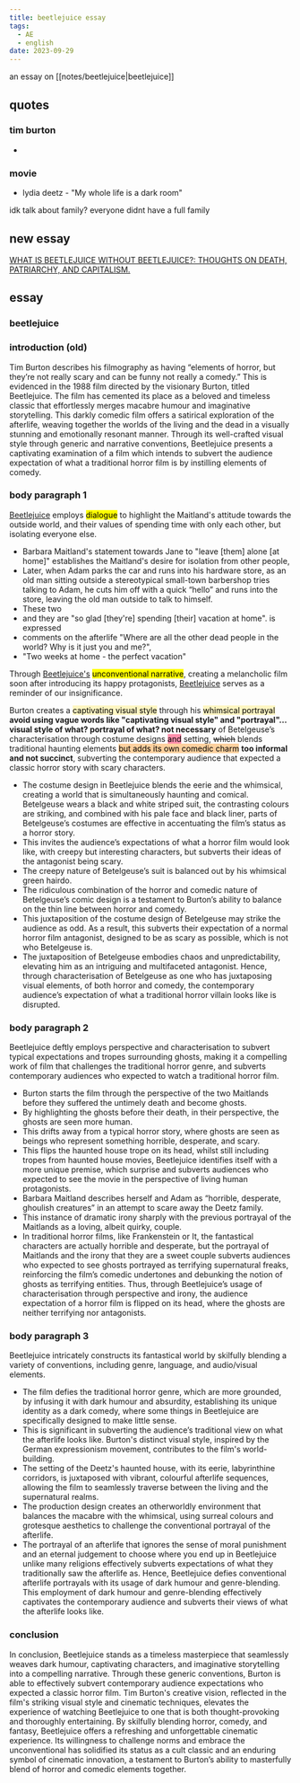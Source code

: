 ```yaml
---
title: beetlejuice essay
tags:
  - AE
  - english
date: 2023-09-29
---
```

an essay on [[notes/beetlejuice|beetlejuice]]
## quotes
### tim burton
- 
### movie
- lydia deetz - "My whole life is a dark room"

idk talk about family? everyone didnt have a full family

## new essay
[WHAT IS BEETLEJUICE WITHOUT BEETLEJUICE?: THOUGHTS ON DEATH, PATRIARCHY, AND CAPITALISM.](https://justdreadfull.com/2020/11/22/what-is-beetlejuice-without-beetlejuice-thoughts-on-death-patriarchy-and-capitalism/)

## essay
### beetlejuice

### introduction (old)
Tim Burton describes his filmography as having “elements of horror, but they’re not really scary and can be funny not really a comedy.” This is evidenced in the 1988 film directed by the visionary Burton, titled Beetlejuice. The film has cemented its place as a beloved and timeless classic that effortlessly merges macabre humour and imaginative storytelling. This darkly comedic film offers a satirical exploration of the afterlife, weaving together the worlds of the living and the dead in a visually stunning and emotionally resonant manner. Through its well-crafted visual style through generic and narrative conventions, Beetlejuice presents a captivating examination of a film which intends to subvert the audience expectation of what a traditional horror film is by instilling elements of comedy.

### body paragraph 1
<u>Beetlejuice</u> employs <mark class="hltr-green">dialogue</mark> to highlight the Maitland's attitude towards the outside world, and their values of spending time with only each other, but isolating everyone else. 
- Barbara Maitland's statement towards Jane to "leave \[them] alone \[at home]" establishes the Maitland's desire for isolation from other people,
- Later, when Adam parks the car and runs into his hardware store, as an old man sitting outside a stereotypical small-town barbershop tries talking to Adam, he cuts him off with a quick “hello” and runs into the store, leaving the old man outside to talk to himself.
- These two 
- and they are "so glad \[they're] spending \[their] vacation at home". is expressed 
- comments on the afterlife "Where are all the other dead people in the world?  Why is it just you and me?", 
- "Two weeks at home - the perfect vacation"

Through <u>Beetlejuice's</u> <mark class="hltr-green">unconventional narrative</mark>, creating a melancholic film soon after introducing its happy protagonists, <u>Beetlejuice</u> serves as a reminder of our insignificance.

Burton creates a <mark style="background: #FFF3A3A6;">captivating visual style</mark> through his <mark style="background: #FFF3A3A6;">whimsical portrayal</mark> **avoid using vague words like "captivating visual style" and "portrayal"... visual style of what? portrayal of what? not necessary** of Betelgeuse’s characterisation through costume designs <mark style="background: #FF5582A6;">and</mark> setting, ~~which~~ blends traditional haunting elements <mark style="background: #FFB86CA6;">but adds its own comedic charm</mark> **too informal and not succinct**, subverting the contemporary audience that expected a classic horror story with scary characters. 
- The costume design in Beetlejuice blends the eerie and the whimsical, creating a world that is simultaneously haunting and comical. Betelgeuse wears a black and white striped suit, the contrasting colours are striking, and combined with his pale face and black liner, parts of Betelgeuse’s costumes are effective in accentuating the film’s status as a horror story. 
- This invites the audience’s expectations of what a horror film would look like, with creepy but interesting characters, but subverts their ideas of the antagonist being scary. 
- The creepy nature of Betelgeuse’s suit is balanced out by his whimsical green hairdo. 
- The ridiculous combination of the horror and comedic nature of Betelgeuse’s comic design is a testament to Burton’s ability to balance on the thin line between horror and comedy. 
- This juxtaposition of the costume design of Betelgeuse may strike the audience as odd. As a result, this subverts their expectation of a normal horror film antagonist, designed to be as scary as possible, which is not who Betelgeuse is. 
- The juxtaposition of Betelgeuse embodies chaos and unpredictability, elevating him as an intriguing and multifaceted antagonist. 
Hence, through characterisation of Betelgeuse as one who has juxtaposing visual elements, of both horror and comedy, the contemporary audience’s expectation of what a traditional horror villain looks like is disrupted.

### body paragraph 2
Beetlejuice deftly employs perspective and characterisation to subvert typical expectations and tropes surrounding ghosts, making it a compelling work of film that challenges the traditional horror genre, and subverts contemporary audiences who expected to watch a traditional horror film. 
- Burton starts the film through the perspective of the two Maitlands before they suffered the untimely death and become ghosts. 
- By highlighting the ghosts before their death, in their perspective, the ghosts are seen more human. 
- This drifts away from a typical horror story, where ghosts are seen as beings who represent something horrible, desperate, and scary. 
- This flips the haunted house trope on its head, whilst still including tropes from haunted house movies, Beetlejuice identifies itself with a more unique premise, which surprise and subverts audiences who expected to see the movie in the perspective of living human protagonists. 
- Barbara Maitland describes herself and Adam as “horrible, desperate, ghoulish creatures” in an attempt to scare away the Deetz family. 
- This instance of dramatic irony sharply with the previous portrayal of the Maitlands as a loving, albeit quirky, couple. 
- In traditional horror films, like Frankenstein or It, the fantastical characters are actually horrible and desperate, but the portrayal of Maitlands and the irony that they are a sweet couple subverts audiences who expected to see ghosts portrayed as terrifying supernatural freaks, reinforcing the film’s comedic undertones and debunking the notion of ghosts as terrifying entities. 
Thus, through Beetlejuice’s usage of characterisation through perspective and irony, the audience expectation of a horror film is flipped on its head, where the ghosts are neither terrifying nor antagonists.

### body paragraph 3
Beetlejuice intricately constructs its fantastical world by skilfully blending a variety of conventions, including genre, language, and audio/visual elements. 
- The film defies the traditional horror genre, which are more grounded, by infusing it with dark humour and absurdity, establishing its unique identity as a dark comedy, where some things in Beetlejuice are specifically designed to make little sense. 
- This is significant in subverting the audience’s traditional view on what the afterlife looks like. Burton's distinct visual style, inspired by the German expressionism movement, contributes to the film's world-building. 
- The setting of the Deetz's haunted house, with its eerie, labyrinthine corridors, is juxtaposed with vibrant, colourful afterlife sequences, allowing the film to seamlessly traverse between the living and the supernatural realms. 
- The production design creates an otherworldly environment that balances the macabre with the whimsical, using surreal colours and grotesque aesthetics to challenge the conventional portrayal of the afterlife. 
- The portrayal of an afterlife that ignores the sense of moral punishment and an eternal judgement to choose where you end up in Beetlejuice unlike many religions effectively subverts expectations of what they traditionally saw the afterlife as. 
Hence, Beetlejuice defies conventional afterlife portrayals with its usage of dark humour and genre-blending. This employment of dark humour and genre-blending effectively captivates the contemporary audience and subverts their views of what the afterlife looks like.

### conclusion
In conclusion, Beetlejuice stands as a timeless masterpiece that seamlessly weaves dark humour, captivating characters, and imaginative storytelling into a compelling narrative. Through these generic conventions, Burton is able to effectively subvert contemporary audience expectations who expected a classic horror film. Tim Burton's creative vision, reflected in the film's striking visual style and cinematic techniques, elevates the experience of watching Beetlejuice to one that is both thought-provoking and thoroughly entertaining. By skilfully blending horror, comedy, and fantasy, Beetlejuice offers a refreshing and unforgettable cinematic experience. Its willingness to challenge norms and embrace the unconventional has solidified its status as a cult classic and an enduring symbol of cinematic innovation, a testament to Burton’s ability to masterfully blend of horror and comedic elements together.